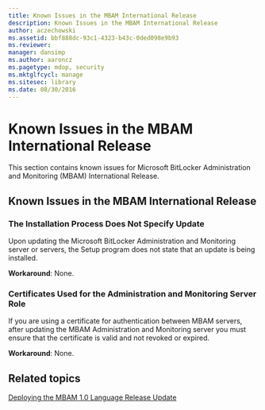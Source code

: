 ```yaml
---
title: Known Issues in the MBAM International Release
description: Known Issues in the MBAM International Release
author: aczechowski
ms.assetid: bbf888dc-93c1-4323-b43c-0ded098e9b93
ms.reviewer: 
manager: dansimp
ms.author: aaroncz
ms.pagetype: mdop, security
ms.mktglfcycl: manage
ms.sitesec: library
ms.date: 08/30/2016
---
```



# Known Issues in the MBAM International Release

This section contains known issues for Microsoft BitLocker Administration and Monitoring (MBAM) International Release.

## Known Issues in the MBAM International Release

### The Installation Process Does Not Specify Update

Upon updating the Microsoft BitLocker Administration and Monitoring server or servers, the Setup program does not state that an update is being installed.

**Workaround**: None.

### Certificates Used for the Administration and Monitoring Server Role

If you are using a certificate for authentication between MBAM servers, after updating the MBAM Administration and Monitoring server you must ensure that the certificate is valid and not revoked or expired.

**Workaround**: None.

## Related topics

[Deploying the MBAM 1.0 Language Release Update](deploying-the-mbam-10-language-release-update.md)

 

 






